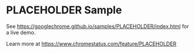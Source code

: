 <!-- TODO: Replace PLACEHOLDER with feature name. -->
PLACEHOLDER Sample
===
<!-- TODO: Replace PLACEHOLDER in the path to correspond to the real github.io URL. -->
See https://googlechrome.github.io/samples/PLACEHOLDER/index.html for a live demo.

<!-- TODO: Replace PLACEHOLDER with the id from the chromestatus.com URL. -->
Learn more at https://www.chromestatus.com/feature/PLACEHOLDER
